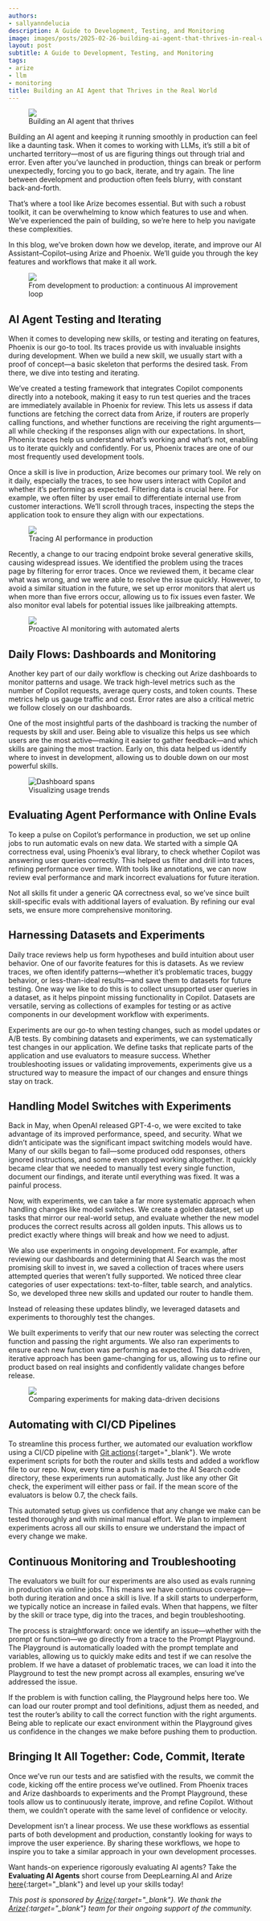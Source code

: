 ```yaml
---
authors:
- sallyanndelucia
description: A Guide to Development, Testing, and Monitoring
image: images/posts/2025-02-26-building-ai-agent-that-thrives-in-real-world/cover.jpg
layout: post
subtitle: A Guide to Development, Testing, and Monitoring
tags:
- arize
- llm
- monitoring
title: Building an AI Agent that Thrives in the Real World
---
```


<figure>
<img src="/images/posts/2025-02-26-building-ai-agent-that-thrives-in-real-world/image2.jpg"  />
<figcaption>Building an AI agent that thrives</figcaption>
</figure>

Building an AI agent and keeping it running smoothly in production can feel like a daunting task. When it comes to working with LLMs, it’s still a bit of uncharted territory—most of us are figuring things out through trial and error. Even after you’ve launched in production, things can break or perform unexpectedly, forcing you to go back, iterate, and try again. The line between development and production often feels blurry, with constant back-and-forth.

That’s where a tool like Arize becomes essential. But with such a robust toolkit, it can be overwhelming to know which features to use and when. We’ve experienced the pain of building, so we’re here to help you navigate these complexities.

In this blog, we’ve broken down how we develop, iterate, and improve our AI Assistant–Copilot–using Arize and Phoenix. We’ll guide you through the key features and workflows that make it all work.

<figure>
<img src="/images/posts/2025-02-26-building-ai-agent-that-thrives-in-real-world/image3.png"  />
<figcaption>From development to production: a continuous AI improvement loop</figcaption>
</figure>

## AI Agent Testing and Iterating

When it comes to developing new skills, or testing and iterating on features, Phoenix is our go-to tool. Its traces provide us with invaluable insights during development. When we build a new skill, we usually start with a proof of concept—a basic skeleton that performs the desired task. From there, we dive into testing and iterating.

We’ve created a testing framework that integrates Copilot components directly into a notebook, making it easy to run test queries and the traces are immediately available in Phoenix for review. This lets us assess if data functions are fetching the correct data from Arize, if routers are properly calling functions, and whether functions are receiving the right arguments—all while checking if the responses align with our expectations. In short, Phoenix traces help us understand what’s working and what’s not, enabling us to iterate quickly and confidently. For us, Phoenix traces are one of our most frequently used development tools.

Once a skill is live in production, Arize becomes our primary tool. We rely on it daily, especially the traces, to see how users interact with Copilot and whether it’s performing as expected. Filtering data is crucial here. For example, we often filter by user email to differentiate internal use from customer interactions. We’ll scroll through traces, inspecting the steps the application took to ensure they align with our expectations.

<figure>
<img src="https://s3.gifyu.com/images/bSoO6.gif"  />
<figcaption>Tracing AI performance in production</figcaption>
</figure>

Recently, a change to our tracing endpoint broke several generative skills, causing widespread issues. We identified the problem using the traces page by filtering for error traces. Once we reviewed them, it became clear what was wrong, and we were able to resolve the issue quickly. However, to avoid a similar situation in the future, we set up error monitors that alert us when more than five errors occur, allowing us to fix issues even faster. We also monitor eval labels for potential issues like jailbreaking attempts.

<figure>
<img src="/images/posts/2025-02-26-building-ai-agent-that-thrives-in-real-world/image1.png"  />
<figcaption>Proactive AI monitoring with automated alerts</figcaption>
</figure>

## Daily Flows: Dashboards and Monitoring

Another key part of our daily workflow is checking out Arize dashboards to monitor patterns and usage. We track high-level metrics such as the number of Copilot requests, average query costs, and token counts. These metrics help us gauge traffic and cost. Error rates are also a critical metric we follow closely on our dashboards.

One of the most insightful parts of the dashboard is tracking the number of requests by skill and user. Being able to visualize this helps us see which users are the most active—making it easier to gather feedback—and which skills are gaining the most traction. Early on, this data helped us identify where to invest in development, allowing us to double down on our most powerful skills.

<figure>
<img src="https://s3.gifyu.com/images/bSoO4.gif"  alt="Dashboard spans" />
<figcaption>Visualizing usage trends</figcaption>
</figure>

## Evaluating Agent Performance with Online Evals

To keep a pulse on Copilot’s performance in production, we set up online jobs to run automatic evals on new data. We started with a simple QA correctness eval, using Phoenix’s eval library, to check whether Copilot was answering user queries correctly. This helped us filter and drill into traces, refining performance over time. With tools like annotations, we can now review eval performance and mark incorrect evaluations for future iteration.

Not all skills fit under a generic QA correctness eval, so we’ve since built skill-specific evals with additional layers of evaluation. By refining our eval sets, we ensure more comprehensive monitoring.

## Harnessing Datasets and Experiments

Daily trace reviews help us form hypotheses and build intuition about user behavior. One of our favorite features for this is datasets. As we review traces, we often identify patterns—whether it’s problematic traces, buggy behavior, or less-than-ideal results—and save them to datasets for future testing. One way we like to do this is to collect unsupported user queries in a dataset, as it helps pinpoint missing functionality in Copilot. Datasets are versatile, serving as collections of examples for testing or as active components in our development workflow with experiments.

Experiments are our go-to when testing changes, such as model updates or A/B tests. By combining datasets and experiments, we can systematically test changes in our application. We define tasks that replicate parts of the application and use evaluators to measure success. Whether troubleshooting issues or validating improvements, experiments give us a structured way to measure the impact of our changes and ensure things stay on track.

## Handling Model Switches with Experiments

Back in May, when OpenAI released GPT-4-o, we were excited to take advantage of its improved performance, speed, and security. What we didn’t anticipate was the significant impact switching models would have. Many of our skills began to fail—some produced odd responses, others ignored instructions, and some even stopped working altogether. It quickly became clear that we needed to manually test every single function, document our findings, and iterate until everything was fixed. It was a painful process.

Now, with experiments, we can take a far more systematic approach when handling changes like model switches. We create a golden dataset, set up tasks that mirror our real-world setup, and evaluate whether the new model produces the correct results across all golden inputs. This allows us to predict exactly where things will break and how we need to adjust.

We also use experiments in ongoing development. For example, after reviewing our dashboards and determining that AI Search was the most promising skill to invest in, we saved a collection of traces where users attempted queries that weren’t fully supported. We noticed three clear categories of user expectations: text-to-filter, table search, and analytics. So, we developed three new skills and updated our router to handle them.

Instead of releasing these updates blindly, we leveraged datasets and experiments to thoroughly test the changes.

We built experiments to verify that our new router was selecting the correct function and passing the right arguments. We also ran experiments to ensure each new function was performing as expected. This data-driven, iterative approach has been game-changing for us, allowing us to refine our product based on real insights and confidently validate changes before release.

<figure>
<img src="https://s3.gifyu.com/images/bSoOg.gif"  />
<figcaption>Comparing experiments for making data-driven decisions</figcaption>
</figure>

## Automating with CI/CD Pipelines

To streamline this process further, we automated our evaluation workflow using a CI/CD pipeline with [Git actions](https://docs.arize.com/arize/llm-experiments-and-testing/how-to-experiments/ci-cd-for-automated-experiments){:target="_blank"}. We wrote experiment scripts for both the router and skills tests and added a workflow file to our repo. Now, every time a push is made to the AI Search code directory, these experiments run automatically. Just like any other Git check, the experiment will either pass or fail. If the mean score of the evaluators is below 0.7, the check fails.

This automated setup gives us confidence that any change we make can be tested thoroughly and with minimal manual effort. We plan to implement experiments across all our skills to ensure we understand the impact of every change we make.

## Continuous Monitoring and Troubleshooting

The evaluators we built for our experiments are also used as evals running in production via online jobs. This means we have continuous coverage—both during iteration and once a skill is live. If a skill starts to underperform, we typically notice an increase in failed evals. When that happens, we filter by the skill or trace type, dig into the traces, and begin troubleshooting.

The process is straightforward: once we identify an issue—whether with the prompt or function—we go directly from a trace to the Prompt Playground. The Playground is automatically loaded with the prompt template and variables, allowing us to quickly make edits and test if we can resolve the problem. If we have a dataset of problematic traces, we can load it into the Playground to test the new prompt across all examples, ensuring we’ve addressed the issue.

If the problem is with function calling, the Playground helps here too. We can load our router prompt and tool definitions, adjust them as needed, and test the router’s ability to call the correct function with the right arguments. Being able to replicate our exact environment within the Playground gives us confidence in the changes we make before pushing them to production.

## Bringing It All Together: Code, Commit, Iterate

Once we’ve run our tests and are satisfied with the results, we commit the code, kicking off the entire process we’ve outlined. From Phoenix traces and Arize dashboards to experiments and the Prompt Playground, these tools allow us to continuously iterate, improve, and refine Copilot. Without them, we couldn’t operate with the same level of confidence or velocity.

Development isn’t a linear process. We use these workflows as essential parts of both development and production, constantly looking for ways to improve the user experience. By sharing these workflows, we hope to inspire you to take a similar approach in your own development processes.

Want hands-on experience rigorously evaluating AI agents? Take the **Evaluating AI Agents** short course from DeepLearning.AI and Arize [here](https://www.deeplearning.ai/short-courses/evaluating-ai-agents/?utm_campaign=arize-launch&utm_medium=partner&utm_source=arize){:target="_blank"} and level up your skills today!

*This post is sponsored by [Arize](https://arize.com/){:target="_blank"}. We thank the [Arize](https://arize.com/){:target="_blank"} team for their ongoing support of the community.*
